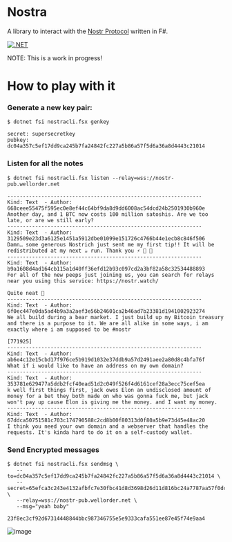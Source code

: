 # Nostra

A library to interact with the [Nostr Protocol](https://github.com/nostr-protocol/nostr) written in F#.

[![.NET](https://github.com/lontivero/Nostra/actions/workflows/dotnet.yml/badge.svg)](https://github.com/lontivero/Nostra/actions/workflows/dotnet.yml)

NOTE: This is a work in progress!

# How to play with it

### Generate a new key pair:

```
$ dotnet fsi nostracli.fsx genkey

secret: supersecretkey
pubkey: dc04a357c5ef17dd9ca245b7fa24842fc227a5b86a57f5d6a36a8d4443c21014
```

### Listen for all the notes 

```
$ dotnet fsi nostracli.fsx listen --relay=wss://nostr-pub.wellorder.net

---------------------------------------------------------------
Kind: Text  - Author: 668ceee55475f595ec0e8ef44c64bf9da8d9dd6008ac54dcd24b2501930b960e
Another day, and 1 BTC now costs 100 million satoshis. Are we too late, or are we still early?
---------------------------------------------------------------
Kind: Text  - Author: 3129509e23d3a6125e1451a5912dbe01099e151726c4766b44e1ecb8c846f506
Damn… some generous Nostrich just sent me my first tip!! It will be redistributed at my next ☕️ run. Thank you ⚡️ 🙏 🤙
---------------------------------------------------------------
Kind: Text  - Author: b9a1608d4ad164cb115a1d40ff36efd12b93c097cd2a3bf82a58c32534488893
For all of the new peeps just joining us, you can search for relays near you using this service: https://nostr.watch/

Quite neat 💫
---------------------------------------------------------------
Kind: Text  - Author: 6f0ec447e0da5ad4b9a3a2aef3e56b24601ca2b46ad7b23381d1941002923274
We all build during a bear market. I just build up my Bitcoin treasury and there is a purpose to it. We are all alike in some ways, i am exactly where i am supposed to be #nostr

[771925]
---------------------------------------------------------------
Kind: Text  - Author: ab6e4c12e15cbd17f976ce5b919d1032e37ddb9a57d2491aee2a80d8c4bfa76f
What if i would like to have an address on my own domain?
---------------------------------------------------------------
Kind: Text  - Author: 353781e629477a5ddb2fcf40ead51d2c049f526f4d6161cef28a3ecc75cef5ea
k well first things first, jack owes Elon an undisclosed amount of money for a bet they both made on who was gonna fuck me, but jack won't pay up cause Elon is giving me the money. and I want my money. 
---------------------------------------------------------------
Kind: Text  - Author: 67ddca50751581c703c174790588c2cd8b00f80313d0f80a5b9e73d45e48ac20
I think you need your own domain and a webserver that handles the requests. It's kinda hard to do it on a self-custody wallet.
```

### Send Encrypted messages

```
$ dotnet fsi nostracli.fsx sendmsg \
   --to=dc04a357c5ef17dd9ca245b7fa24842fc227a5b86a57f5d6a36a8d4443c21014 \
   --secret=65efca3c243e4132afbfc7e30fbc41d8d3698d26d11d816bc24a7787aa57f0dc \
   --relay=wss://nostr-pub.wellorder.net \
   --msg="yeah baby"

23f8ec3cf92d67314448844bbc987346755e5e9333cafa551ee87e45f74e9aa4
```

![image](https://user-images.githubusercontent.com/127973/212485551-803b3f6a-dee5-49ea-8ae8-9e1164921490.png)


